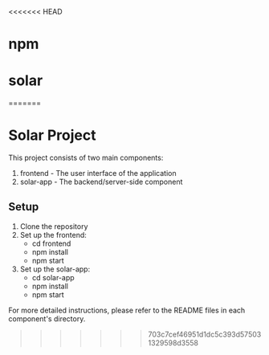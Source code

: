 <<<<<<< HEAD
# npm
# solar
=======
# Solar Project

   This project consists of two main components:

   1. frontend - The user interface of the application
   2. solar-app - The backend/server-side component

   ## Setup

   1. Clone the repository
   2. Set up the frontend:
      - cd frontend
      - npm install
      - npm start
   3. Set up the solar-app:
      - cd solar-app
      - npm install
      - npm start

   For more detailed instructions, please refer to the README files in each component's directory.
>>>>>>> 703c7cef46951d1dc5c393d575031329598d3558
